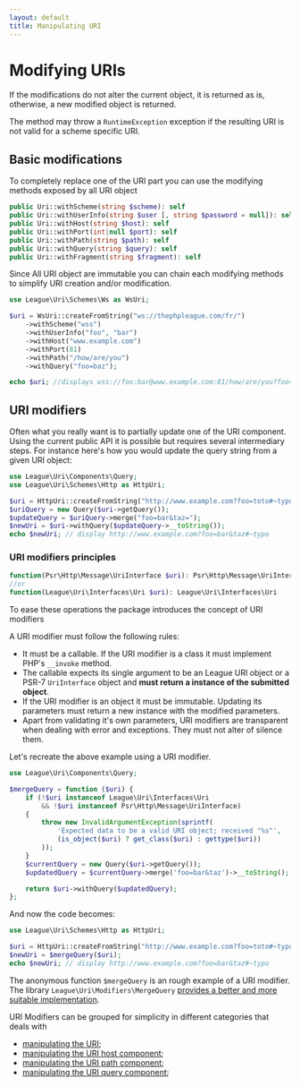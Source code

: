 ```yaml
---
layout: default
title: Manipulating URI
---
```


# Modifying URIs

<p class="message-notice">If the modifications do not alter the current object, it is returned as is, otherwise, a new modified object is returned.</p>

<p class="message-warning">The method may throw a <code>RuntimeException</code> exception if the resulting URI is not valid for a scheme specific URI.</p>

## Basic modifications

To completely replace one of the URI part you can use the modifying methods exposed by all URI object

~~~php
public Uri::withScheme(string $scheme): self
public Uri::withUserInfo(string $user [, string $password = null]): self
public Uri::withHost(string $host): self
public Uri::withPort(int|null $port): self
public Uri::withPath(string $path): self
public Uri::withQuery(string $query): self
public Uri::withFragment(string $fragment): self
~~~

Since All URI object are immutable you can chain each modifying methods to simplify URI creation and/or modification.

~~~php
use League\Uri\Schemes\Ws as WsUri;

$uri = WsUri::createFromString("ws://thephpleague.com/fr/")
    ->withScheme("wss")
    ->withUserInfo("foo", "bar")
    ->withHost("www.example.com")
    ->withPort(81)
    ->withPath("/how/are/you")
    ->withQuery("foo=baz");

echo $uri; //displays wss://foo:bar@www.example.com:81/how/are/you?foo=baz
~~~

## URI modifiers

Often what you really want is to partially update one of the URI component. Using the current public API it is possible but requires several intermediary steps. For instance here's how you would update the query string from a given URI object:

~~~php
use League\Uri\Components\Query;
use League\Uri\Schemes\Http as HttpUri;

$uri = HttpUri::createFromString("http://www.example.com?foo=toto#~typo");
$uriQuery = new Query($uri->getQuery());
$updateQuery = $uriQuery->merge("foo=bar&taz=");
$newUri = $uri->withQuery($updateQuery->__toString());
echo $newUri; // display http://www.example.com?foo=bar&taz#~typo
~~~

### URI modifiers principles

~~~php
function(Psr\Http\Message\UriInterface $uri): Psr\Http\Message\UriInterface
//or
function(League\Uri\Interfaces\Uri $uri): League\Uri\Interfaces\Uri
~~~

To ease these operations the package introduces the concept of URI modifiers

A URI modifier must follow the following rules:

- It must be a callable. If the URI modifier is a class it must implement PHP's `__invoke` method.
- The callable expects its single argument to be an League URI object or a PSR-7 `UriInterface` object and **must return a instance of the submitted object**.
- If the URI modifier is an object it must be immutable. Updating its parameters must return a new instance with the modified parameters.
- Apart from validating it's own parameters, URI modifiers are transparent when dealing with error and exceptions. They must not alter of silence them.

Let's recreate the above example using a URI modifier.

~~~php
use League\Uri\Components\Query;

$mergeQuery = function ($uri) {
    if (!$uri instanceof League\Uri\Interfaces\Uri
        && !$uri instanceof Psr\Http\Message\UriInterface)
    {
        throw new InvalidArgumentException(sprintf(
            'Expected data to be a valid URI object; received "%s"',
            (is_object($uri) ? get_class($uri) : gettype($uri))
        ));
    }
    $currentQuery = new Query($uri->getQuery());
    $updatedQuery = $currentQuery->merge('foo=bar&taz')->__toString();

    return $uri->withQuery($updatedQuery);
};
~~~

And now the code becomes:

~~~php
use League\Uri\Schemes\Http as HttpUri;

$uri = HttpUri::createFromString("http://www.example.com?foo=toto#~typo");
$newUri = $mergeQuery($uri);
echo $newUri; // display http://www.example.com?foo=bar&taz#~typo
~~~

The anonymous function `$mergeQuery` is an rough example of a URI modifier. The library `League\Uri\Modifiers\MergeQuery` [provides a better and more suitable implementation](/uri/manipulation/query/#merging-query-string).

URI Modifiers can be grouped for simplicity in different categories that deals with

- [manipulating the URI](/uri/manipulation/generic/);
- [manipulating the URI host component](/uri/manipulation/host/);
- [manipulating the URI path component](/uri/manipulation/path/);
- [manipulating the URI query component](/uri/manipulation/query/);
